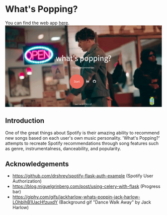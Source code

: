 # What's Popping?
You can find the web app [here](http://www.whatspopping.xyz/). 
![banner](data/whatspopping.jpg)
## Introduction
One of the great things about Spotify is their amazing ability to recommend new songs based on each user's own music personality. 'What's Popping?' attempts to recreate Spotify recommendations through song features such as genre, instrumentalness, danceability, and popularity.
## Acknowledgements
* https://github.com/drshrey/spotify-flask-auth-example (Spotify User Authorization) 
* https://blog.miguelgrinberg.com/post/using-celery-with-flask (Progress bar)
* https://giphy.com/gifs/jackharlow-whats-poppin-jack-harlow-LOhbIhB1UacHfzuxdY (Background gif "Dance Walk Away" by Jack Harlow) 
